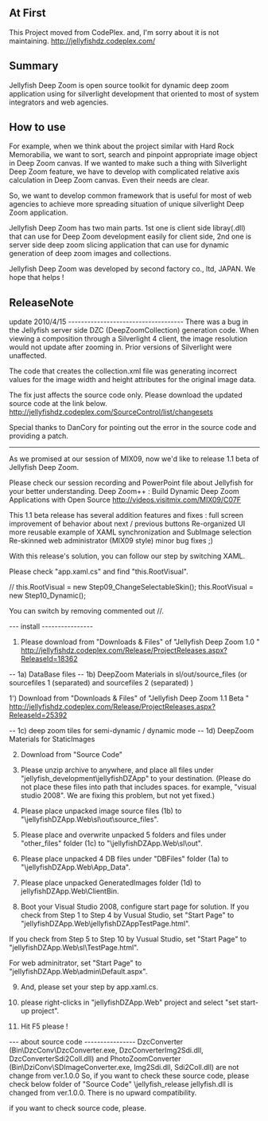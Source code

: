 ## At First
This Project moved from CodePlex. 
and, I'm sorry about it is not maintaining.
http://jellyfishdz.codeplex.com/

## Summary
Jellyfish Deep Zoom is open source toolkit for dynamic deep zoom application using for silverlight development that oriented to most of system integrators and web agencies.

## How to use
For example, when we think about the project similar with Hard Rock Memorabilia, we want to sort, search and pinpoint appropriate image object in Deep Zoom canvas. If we wanted to make such a thing with Silverlight Deep Zoom feature, we have to develop with complicated relative axis calculation in Deep Zoom canvas. Even their needs are clear.

So, we want to develop common framework that is useful for most of web agencies to achieve more spreading situation of unique silverlight Deep Zoom application. 

Jellyfish Deep Zoom has two main parts. 1st one is client side libray(.dll) that can use for Deep Zoom development easily for client side, 2nd one is server side deep zoom slicing application that can use for dynamic generation of deep zoom images and collections.

Jellyfish Deep Zoom was developed by second factory co., ltd, JAPAN.
We hope that helps !


## ReleaseNote
update 2010/4/15 ------------------------------------
There was a bug in the Jellyfish server side DZC (DeepZoomCollection) generation code. When viewing a composition through a Silverlight 4 client, the image resolution would not update after zooming in. Prior versions of Silverlight were unaffected.

The code that creates the collection.xml file was generating incorrect values for the image width and height attributes for the original image data.

The fix just affects the source code only. Please download the updated source code at the link below.
http://jellyfishdz.codeplex.com/SourceControl/list/changesets

Special thanks to DanCory for pointing out the error in the source code and providing a patch. 

------------------------------------
As we promised at our session of MIX09, now we'd like to release 1.1 beta of Jellyfish Deep Zoom.

Please check our session recording and PowerPoint file about Jellyfish for your better understanding.
Deep Zoom++ : Build Dynamic Deep Zoom Applications with Open Source http://videos.visitmix.com/MIX09/C07F 

This 1.1 beta release has several addition features and fixes :
full screen
improvement of behavior about next / previous buttons
Re-organized UI
more reusable example of XAML synchronization and SubImage selection
Re-skinned web administrator (MIX09 style)
minor bug fixes ;)

With this release's solution, you can follow our step by switching XAML.

Please check "app.xaml.cs" and find "this.RootVisual".

// this.RootVisual = new Step09_ChangeSelectableSkin();
this.RootVisual = new Step10_Dynamic();

You can switch by removing commented out //.

--- install ----------------
1) Please download from "Downloads & Files" of "Jellyfish Deep Zoom 1.0 "
http://jellyfishdz.codeplex.com/Release/ProjectReleases.aspx?ReleaseId=18362

-- 1a) DataBase files
-- 1b) DeepZoom Materials in sl/out/source_files 
(or sourcefiles 1 (separated) and sourcefiles 2 (separated) )

1') Download from "Downloads & Files" of "Jellyfish Deep Zoom 1.1 Beta "
http://jellyfishdz.codeplex.com/Release/ProjectReleases.aspx?ReleaseId=25392

-- 1c) deep zoom tiles for semi-dynamic / dynamic mode 
-- 1d) DeepZoom Materials for StaticImages 

2) Download from "Source Code"

3) Please unzip archive to anywhere, and place all files under "jellyfish_development\jellyfishDZApp" to your destination. (Please do not place these files into path that includes spaces. for example, "visual studio 2008". We are fixing this problem, but not yet fixed.)

4) Please place unpacked image source files (1b) to "\jellyfishDZApp.Web\sl\out\source_files".

5) Please place and overwrite unpacked 5 folders and files under "other_files" folder (1c) to "\jellyfishDZApp.Web\sl\out".

6) Please place unpacked 4 DB files under "DBFiles" folder (1a) to "\jellyfishDZApp.Web\App_Data".

7) Please place unpacked GeneratedImages folder (1d) to jellyfishDZApp.Web\ClientBin.

8) Boot your Visual Studio 2008, configure start page for solution.
If you check from Step 1 to Step 4 by Vusual Studio, set "Start Page" to "jellyfishDZApp.Web\jellyfishDZAppTestPage.html".

If you check from Step 5 to Step 10 by Vusual Studio, set "Start Page" to "jellyfishDZApp.Web\sl\TestPage.html".

For web adminitrator, set "Start Page" to "jellyfishDZApp.Web\admin\Default.aspx".

9) And, please set your step by app.xaml.cs.

10) please right-clicks in "jellyfishDZApp.Web" project and select "set start-up project".

11) Hit F5 please !

--- about source code ----------------
DzcConverter
(Bin\DzcConv\DzcConverter.exe, DzcConverterImg2Sdi.dll, DzcConverterSdi2Coll.dll)
and PhotoZoomConverter
(Bin\DziConv\SDImageConverter.exe, Img2Sdi.dll, Sdi2Coll.dll)
are not change from ver.1.0.0
So, if you want to check these source code, please check below folder of "Source Code"
\jellyfish_release
jellyfish.dll is changed from ver.1.0.0.
There is no upward compatibility. 

if you want to check source code, please.
